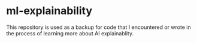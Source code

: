 # ml-explainability
This repository is used as a backup for code that I encountered or wrote in the process of learning more about AI explainablity.
